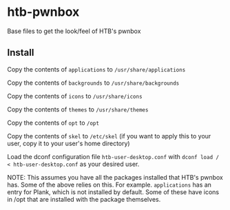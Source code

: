 # htb-pwnbox

Base files to get the look/feel of HTB's pwnbox

## Install
Copy the contents of `applications` to `/usr/share/applications`

Copy the contents of `backgrounds` to `/usr/share/backgrounds`

Copy the contents of `icons` to `/usr/share/icons`

Copy the contents of `themes` to `/usr/share/themes`

Copy the contents of `opt` to `/opt`

Copy the contents of `skel` to `/etc/skel` (if you want to apply this to your user, copy it to your user's home directory)

Load the dconf configuration file `htb-user-desktop.conf` with `dconf load / < htb-user-desktop.conf` as your desired user.

NOTE: This assumes you have all the packages installed that HTB's pwnbox has. Some of the above relies on this. For example. `applications` has an entry for Plank, which is not installed by default. Some of these have icons in /opt that are installed with the package themselves.

